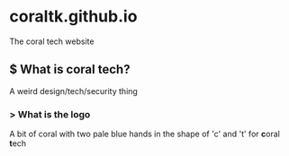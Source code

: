 # coraltk.github.io
The coral tech website

## $ What is coral tech?

A weird design/tech/security thing

### > What is the logo

A bit of coral with two pale blue hands in the shape of 'c' and 't' for **c**oral **t**ech
